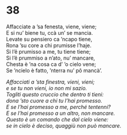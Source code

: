 # 38  
  
Affacciate a ’sa fenesta, viene, viene;  
E si nu’ biene tu, ccà un’ se mancia.  
Levate su pensiero ca ’ncapo tiene,  
Rona ’su core a chi prumisse l’haje.  
Si l’ê prumisso a me, tu tiene tiene;  
Si l’ê prummiso a n’ato, nu’ mancare,  
Chesta è ’na cosa ca d’ ’o cielo vene;  
Se ’ncielo è fatto, ’nterra nu’ pô mancà’.

*Affacciati a ’sta finestra, vieni, vieni;  
e se tu non vieni, io non mi sazio.  
Togliti questo cruccio che dentro ti tieni:  
dona ’sto cuore a chi tu l’hai promesso.  
E se l’hai promesso a me, perché tentenni?  
E se l’hai promesso a un altro, non mancare.  
Questo è un comando che dal cielo viene:  
se in cielo è deciso, quaggiù non può mancare.*


